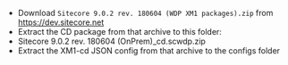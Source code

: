 * Download `Sitecore 9.0.2 rev. 180604 (WDP XM1 packages).zip` from https://dev.sitecore.net
* Extract the CD package from that archive to this folder:
 * Sitecore 9.0.2 rev. 180604 (OnPrem)_cd.scwdp.zip
* Extract the XM1-cd JSON config from that archive to the configs folder
